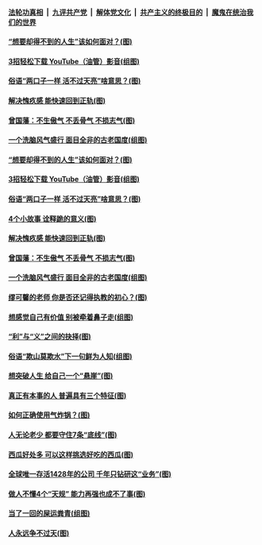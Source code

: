 ####  [法轮功真相](../../../../basic/blob/master/README.md?t=06190724) &nbsp;|&nbsp; [九评共产党](../../../../9ping.md/blob/master/README.md?t=06190724) &nbsp;|&nbsp; [解体党文化](../../../../jtdwh.md/blob/master/README.md?t=06190724)  &nbsp;|&nbsp; [共产主义的终极目的](../../../../gczydzjmd.md/blob/master/README.md?t=06190724) &nbsp;|&nbsp; [魔鬼在统治我们的世界](../../../../mgztzwmdsj.md/blob/master/README.md?t=06190724) 

#### [“想要却得不到的人生”该如何面对？(图)](../pages/p8/936933.md?t=06190724) 

#### [3招轻松下载 YouTube（油管）影音(组图)](../pages/p8/936922.md?t=06190724) 

#### [俗语“两口子一样 活不过天亮”啥意思？(图)](../pages/p8/936917.md?t=06190724) 

#### [解决愧疚感 能快速回到正轨(图)](../pages/p8/936834.md?t=06190724) 

#### [曾国藩：不生傲气 不丢骨气 不损志气(图)](../pages/p8/936248.md?t=06190724) 

#### [一个洗脑风气盛行 面目全非的古老国度(组图)](../pages/p8/936759.md?t=06190724) 

#### [“想要却得不到的人生”该如何面对？(图)](../pages/p8/936933.md?t=06190724) 

#### [3招轻松下载 YouTube（油管）影音(组图)](../pages/p8/936922.md?t=06190724) 

#### [俗语“两口子一样 活不过天亮”啥意思？(图)](../pages/p8/936917.md?t=06190724) 

#### [4个小故事 诠释跪的意义(图)](../pages/p8/936353.md?t=06190724) 

#### [解决愧疚感 能快速回到正轨(图)](../pages/p8/936834.md?t=06190724) 

#### [曾国藩：不生傲气 不丢骨气 不损志气(图)](../pages/p8/936248.md?t=06190724) 

#### [一个洗脑风气盛行 面目全非的古老国度(组图)](../pages/p8/936759.md?t=06190724) 

#### [缪可馨的老师 你是否还记得执教的初心？(图)](../pages/p8/936737.md?t=06190724) 

#### [想感觉自己有价值 别被牵着鼻子走(组图)](../pages/p8/936721.md?t=06190724) 

#### [“利”与“义”之间的抉择(图)](../pages/p8/936246.md?t=06190724) 

#### [俗语“欺山莫欺水”下一句鲜为人知(组图)](../pages/p8/936659.md?t=06190724) 

#### [想突破人生 给自己一个“悬崖”(图)](../pages/p8/936658.md?t=06190724) 

#### [真正有本事的人 普遍具有三个特征(图)](../pages/p8/936032.md?t=06190724) 

#### [如何正确使用气炸锅？(图)](../pages/p8/936234.md?t=06190724) 

#### [人无论老少 都要守住7条“底线”(图)](../pages/p8/936522.md?t=06190724) 

#### [西瓜好处多 可以这样挑选好吃的西瓜(图)](../pages/p8/936510.md?t=06190724) 

#### [全球唯一存活1428年的公司 千年只钻研这“业务”(图)](../pages/p8/936514.md?t=06190724) 

#### [做人不懂4个“天规” 能力再强也成不了事(图)](../pages/p8/897480.md?t=06190724) 

#### [当了一回的屎运粪青(组图)](../pages/p8/936446.md?t=06190724) 

#### [人永远争不过天(图)](../pages/p8/936030.md?t=06190724) 

